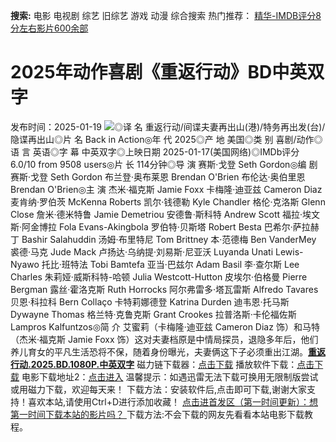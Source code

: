 **搜索:** 电影 电视剧 综艺 旧综艺 游戏 动漫 综合搜索 热门推荐： [精华-IMDB评分8分左右影片600余部](https://www.dytt8.com/html/gndy/jddy/20160320/50510.html)
# 2025年动作喜剧《重返行动》BD中英双字
发布时间：2025-01-19 
![](https://img9.doubanio.com/view/photo/l_ratio_poster/public/p2915340719.jpg)◎译 名 重返行动/间谍夫妻再出山(港)/特务再出发(台)/隐谍再出山◎片 名 Back in Action◎年 代 2025◎产 地 美国◎类 别 喜剧/动作◎语 言 英语◎字 幕 中英双字◎上映日期 2025-01-17(美国网络)◎IMDb评分 6.0/10 from 9508 users◎片 长 114分钟◎导 演 赛斯·戈登 Seth Gordon◎编 剧 赛斯·戈登 Seth Gordon 布兰登·奥布莱恩 Brendan O'Brien 布伦达·奥伯里恩 Brendan O'Brien◎主 演 杰米·福克斯 Jamie Foxx 卡梅隆·迪亚兹 Cameron Diaz 麦肯纳·罗伯茨 McKenna Roberts 凯尔·钱德勒 Kyle Chandler 格伦·克洛斯 Glenn Close 詹米·德米特鲁 Jamie Demetriou 安德鲁·斯科特 Andrew Scott 福拉·埃文斯·阿金博拉 Fola Evans-Akingbola 罗伯特·贝斯塔 Robert Besta 巴希尔·萨拉赫丁 Bashir Salahuddin 汤姆·布里特尼 Tom Brittney 本·范德梅 Ben VanderMey 裘德·马克 Jude Mack 卢扬达·乌纳提·刘易斯·尼亚沃 Luyanda Unati Lewis-Nyawo 托比·班特法 Tobi Bamtefa 亚当·巴兹尔 Adam Basil 李·查尔斯 Lee Charles 朱莉娅·威斯科特-哈顿 Julia Westcott-Hutton 皮埃尔·伯格曼 Pierre Bergman 露丝·霍洛克斯 Ruth Horrocks 阿尔弗雷多·塔瓦雷斯 Alfredo Tavares 贝恩·科拉科 Bern Collaço 卡特莉娜德登 Katrina Durden 迪韦恩·托马斯 Dywayne Thomas 格兰特·克鲁克斯 Grant Crookes 拉普洛斯·卡伦福佐斯 Lampros Kalfuntzos◎简 介 艾蜜莉（卡梅隆·迪亚兹 Cameron Diaz 饰）和马特（杰米·福克斯 Jamie Foxx 饰）这对夫妻档原是中情局探员，退隐多年后，他们养儿育女的平凡生活恐将不保，随着身份曝光，夫妻俩这下子必须重出江湖。[**重返行动.2025.BD.1080P.中英双字**](magnet:?xt=urn:btih:85878b8a46605896eb52b451c82f272a635abf0e&dn=%e9%98%b3%e5%85%89%e7%94%b5%e5%bd%b1dygod.org.%e9%87%8d%e8%bf%94%e8%a1%8c%e5%8a%a8.2025.BD.1080P.%e4%b8%ad%e8%8b%b1%e5%8f%8c%e5%ad%97.mkv&tr=udp%3a%2f%2ftracker.opentrackr.org%3a1337%2fannounce&tr=udp%3a%2f%2fexodus.desync.com%3a6969%2fannounce) 磁力链下载器：[点击下载](https://dygod.org/js/bt.htm "qBittorrent") 播放软件下载：[点击下载](https://dygod.org/js/player.htm "PotPlayer") 电影下载地址2：[点击进入](https://dygod.org/ "阳光电影") 温馨提示：如遇迅雷无法下载可换用无限制版尝试或用磁力下载，欢迎每天来！  下载方法：安装软件后,点击即可下载,谢谢大家支持！喜欢本站,请使用Ctrl+D进行添加收藏！ [点击进首发区（第一时间更新）：想第一时间下载本站的影片吗？ ](https://www.ygdy8.net/)下载方法:不会下载的网友先看看本站电影下载教程。